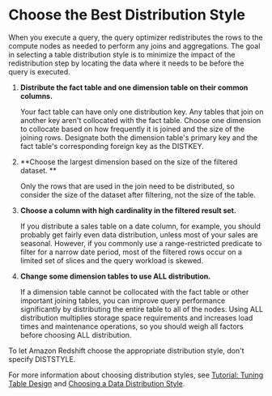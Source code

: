 # Choose the Best Distribution Style<a name="c_best-practices-best-dist-key"></a>

When you execute a query, the query optimizer redistributes the rows to the compute nodes as needed to perform any joins and aggregations\. The goal in selecting a table distribution style is to minimize the impact of the redistribution step by locating the data where it needs to be before the query is executed\.

1. **Distribute the fact table and one dimension table on their common columns\.**

   Your fact table can have only one distribution key\. Any tables that join on another key aren't collocated with the fact table\. Choose one dimension to collocate based on how frequently it is joined and the size of the joining rows\. Designate both the dimension table's primary key and the fact table's corresponding foreign key as the DISTKEY\. 

1. **Choose the largest dimension based on the size of the filtered dataset\. **

   Only the rows that are used in the join need to be distributed, so consider the size of the dataset after filtering, not the size of the table\. 

1. **Choose a column with high cardinality in the filtered result set\.** 

   If you distribute a sales table on a date column, for example, you should probably get fairly even data distribution, unless most of your sales are seasonal\. However, if you commonly use a range\-restricted predicate to filter for a narrow date period, most of the filtered rows occur on a limited set of slices and the query workload is skewed\. 

1. **Change some dimension tables to use ALL distribution\.**

   If a dimension table cannot be collocated with the fact table or other important joining tables, you can improve query performance significantly by distributing the entire table to all of the nodes\. Using ALL distribution multiplies storage space requirements and increases load times and maintenance operations, so you should weigh all factors before choosing ALL distribution\.

To let Amazon Redshift choose the appropriate distribution style, don't specify DISTSTYLE\.

For more information about choosing distribution styles, see [Tutorial: Tuning Table Design](tutorial-tuning-tables.md) and [Choosing a Data Distribution Style](t_Distributing_data.md)\.